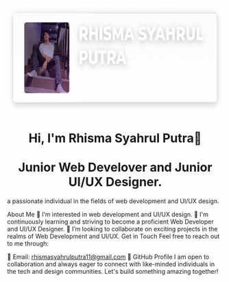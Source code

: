 <img src="https://github.com/RhismaSyahrulPutra/RhismaSyahrulPutra/blob/main/images/trans.png?raw=true" width="100%" height="250"/>

<h1 align="center">Hi, I'm Rhisma Syahrul Putra👋<br/><br/>
Junior Web Develover and Junior UI/UX Designer.</h1>

a passionate individual in the fields of web development and UI/UX design.

About Me
👀 I’m interested in web development and UI/UX design.
🌱 I'm continuously learning and striving to become a proficient Web Developer and UI/UX Designer.
💞️ I’m looking to collaborate on exciting projects in the realms of Web Development and UI/UX.
Get in Touch
Feel free to reach out to me through:

📧 Email: rhismasyahrulputra11@gmail.com
👤 GitHub Profile
I am open to collaboration and always eager to connect with like-minded individuals in the tech and design communities. Let's build something amazing together!


<!---
RhismaSyahrulPutra/RhismaSyahrulPutra is a ✨ special ✨ repository because its `README.md` (this file) appears on your GitHub profile.
You can click the Preview link to take a look at your changes.
--->
